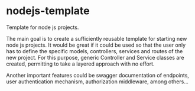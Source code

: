 # nodejs-template

Template for node js projects.

The main goal is to create a sufficiently reusable template for starting new node js projects. It would be great if it could be used so that the user only has to define the specific models, controllers, services and routes of the new project. For this purpose, generic Controller and Service classes are created, permitting to take a layered approach with no effort.

Another important features could be swagger documentation of endpoints, user authentication mechanism, authorization middleware, among others...
